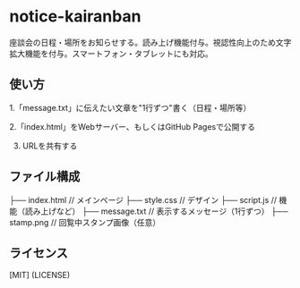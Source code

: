 # notice-kairanban
座談会の日程・場所をお知らせする。読み上げ機能付与。視認性向上のため文字拡大機能を付与。スマートフォン・タブレットにも対応。

## 使い方
1.「message.txt」に伝えたい文章を"1行ずつ"書く（日程・場所等）

2.「index.html」をWebサーバー、もしくはGitHub Pagesで公開する

3. URLを共有する

## ファイル構成
├── index.html // メインページ ├── style.css // デザイン ├── script.js // 機能（読み上げなど） ├── message.txt // 表示するメッセージ（1行ずつ） ├── stamp.png // 回覧中スタンプ画像（任意）

## ライセンス
[MIT] (LICENSE)
